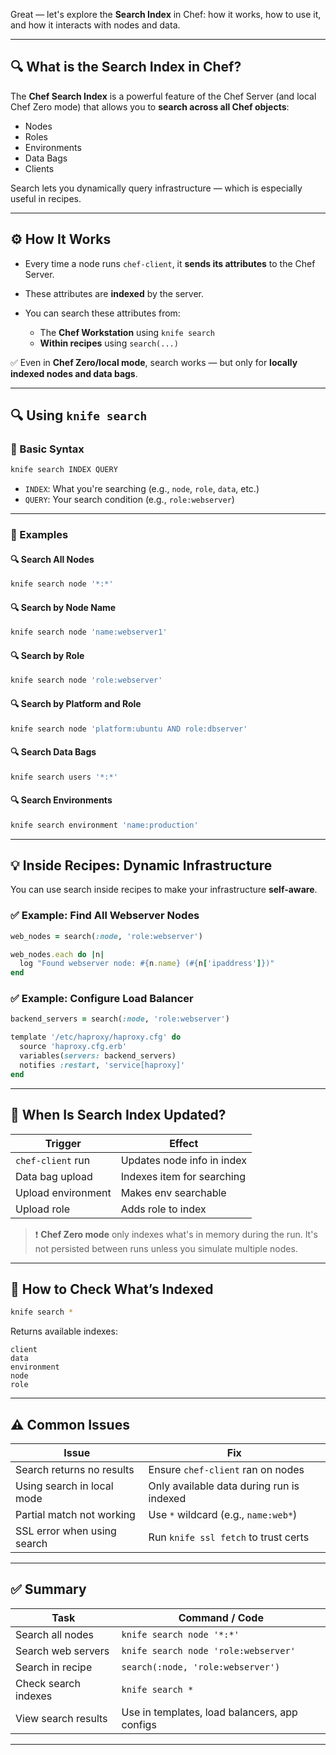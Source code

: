 Great — let's explore the **Search Index** in Chef: how it works, how to use it, and how it interacts with nodes and data.

---

## 🔍 What is the **Search Index** in Chef?

The **Chef Search Index** is a powerful feature of the Chef Server (and local Chef Zero mode) that allows you to **search across all Chef objects**:

* Nodes
* Roles
* Environments
* Data Bags
* Clients

Search lets you dynamically query infrastructure — which is especially useful in recipes.

---

## ⚙️ How It Works

* Every time a node runs `chef-client`, it **sends its attributes** to the Chef Server.
* These attributes are **indexed** by the server.
* You can search these attributes from:

  * The **Chef Workstation** using `knife search`
  * **Within recipes** using `search(...)`

✅ Even in **Chef Zero/local mode**, search works — but only for **locally indexed nodes and data bags**.

---

## 🔍 Using `knife search`

### 🔹 Basic Syntax

```bash
knife search INDEX QUERY
```

* `INDEX`: What you're searching (e.g., `node`, `role`, `data`, etc.)
* `QUERY`: Your search condition (e.g., `role:webserver`)

---

### 🔹 Examples

#### 🔍 Search All Nodes

```bash
knife search node '*:*'
```

#### 🔍 Search by Node Name

```bash
knife search node 'name:webserver1'
```

#### 🔍 Search by Role

```bash
knife search node 'role:webserver'
```

#### 🔍 Search by Platform and Role

```bash
knife search node 'platform:ubuntu AND role:dbserver'
```

#### 🔍 Search Data Bags

```bash
knife search users '*:*'
```

#### 🔍 Search Environments

```bash
knife search environment 'name:production'
```

---

## 💡 Inside Recipes: Dynamic Infrastructure

You can use search inside recipes to make your infrastructure **self-aware**.

### ✅ Example: Find All Webserver Nodes

```ruby
web_nodes = search(:node, 'role:webserver')

web_nodes.each do |n|
  log "Found webserver node: #{n.name} (#{n['ipaddress']})"
end
```

### ✅ Example: Configure Load Balancer

```ruby
backend_servers = search(:node, 'role:webserver')

template '/etc/haproxy/haproxy.cfg' do
  source 'haproxy.cfg.erb'
  variables(servers: backend_servers)
  notifies :restart, 'service[haproxy]'
end
```

---

## 🔄 When Is Search Index Updated?

| Trigger            | Effect                     |
| ------------------ | -------------------------- |
| `chef-client` run  | Updates node info in index |
| Data bag upload    | Indexes item for searching |
| Upload environment | Makes env searchable       |
| Upload role        | Adds role to index         |

> ❗ **Chef Zero mode** only indexes what's in memory during the run. It's not persisted between runs unless you simulate multiple nodes.

---

## 🧪 How to Check What’s Indexed

```bash
knife search *
```

Returns available indexes:

```
client
data
environment
node
role
```

---

## ⚠️ Common Issues

| Issue                       | Fix                                       |
| --------------------------- | ----------------------------------------- |
| Search returns no results   | Ensure `chef-client` ran on nodes         |
| Using search in local mode  | Only available data during run is indexed |
| Partial match not working   | Use `*` wildcard (e.g., `name:web*`)      |
| SSL error when using search | Run `knife ssl fetch` to trust certs      |

---

## ✅ Summary

| Task                 | Command / Code                                |
| -------------------- | --------------------------------------------- |
| Search all nodes     | `knife search node '*:*'`                     |
| Search web servers   | `knife search node 'role:webserver'`          |
| Search in recipe     | `search(:node, 'role:webserver')`             |
| Check search indexes | `knife search *`                              |
| View search results  | Use in templates, load balancers, app configs |

---
